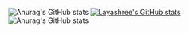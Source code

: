 ![Anurag's GitHub stats](https://github-readme-stats.vercel.app/api?username=CodeGwen&show_icons=true)
[![Layashree's GitHub stats](https://github-readme-stats.vercel.app/api?username=CodeGwen)](https://github.com/CodeGwen/github-readme-stats)
![Anurag's GitHub stats](https://github-readme-stats.vercel.app/api?username=CodeGwen&show_icons=true&theme=radical)
<!--
**CodeGwen/CodeGwen** is a ✨ _special_ ✨ repository because its `README.md` (this file) appears on your GitHub profile.

Here are some ideas to get you started:

- 🔭 I’m currently working on ...
- 🌱 I’m currently learning ...
- 👯 I’m looking to collaborate on ...
- 🤔 I’m looking for help with ...
- 💬 Ask me about ...
- 📫 How to reach me: ...
- 😄 Pronouns: ...
- ⚡ Fun fact: ...
-->
